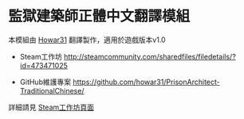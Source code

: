# 監獄建築師正體中文翻譯模組

本模組由 [Howar31](http://howar31.com) 翻譯製作，適用於遊戲版本v1.0

* Steam工作坊
  http://steamcommunity.com/sharedfiles/filedetails/?id=473471025

* GitHub維護專案
  https://github.com/howar31/PrisonArchitect-TraditionalChinese/

詳細請見 [Steam工作坊頁面](http://steamcommunity.com/sharedfiles/filedetails/?id=473471025)